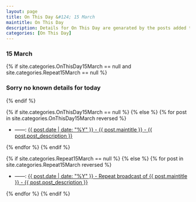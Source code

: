 ```yaml
---
layout: page
title: On This Day &#124; 15 March
maintitle: On This Day
description: Details for On This Day are genarated by the posts added to the website so the content is subject to changes/updates over time.
categories: [On This Day]
---
```


<h3>15 March</h3>

{% if site.categories.OnThisDay15March == null and site.categories.Repeat15March == null %}
  <h3>Sorry no known details for today</h3>
{% endif %}

{% if site.categories.OnThisDay15March == null %}
{% else %}
{% for post in site.categories.OnThisDay15March reversed %}
<ul>
<li> ——: <a href="{{ post.url }}">{{ post.date | date: "%Y" }} - {{ post.maintitle }} - {{ post.post_description }}</a></li>
</ul>
{% endfor %}
{% endif %}

{% if site.categories.Repeat15March == null %}
{% else %}
{% for post in site.categories.Repeat15March reversed %}
<ul>
<li> ——: <a href="{{ post.url }}">{{ post.date | date: "%Y" }} - Repeat broadcast of {{ post.maintitle }} - {{ post.post_description }}</a></li>
</ul>
{% endfor %}
{% endif %}

